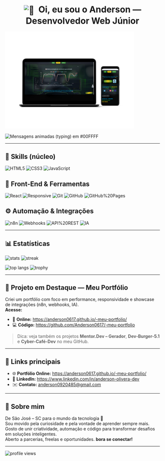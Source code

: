 <!-- START: HERO -->
<h1 align="center">
  <img src="https://raw.githubusercontent.com/MartinHeinz/MartinHeinz/master/wave.gif" alt="👋" width="32" height="32" style="vertical-align: middle;" />
  &nbsp;Oi, eu sou o Anderson — Desenvolvedor Web Júnior
</h1>

<!-- Mockup clicável (abre o portfólio) -->
<p align="left">
  <a href="https://anderson0617.github.io/-meu-portfolio/">
    <img src="assets/mockuper.png" alt="Mockup do Meu Portfólio (clique para visitar)" width="420" />
  </a>
</p>

<!-- Linha de digitação (typing) — maior -->
<p align="left">
  <img
    src="https://readme-typing-svg.demolab.com?font=Inter&size=34&duration=1800&pause=700&multiline=true&separator=%3Cbr%3E&width=980&color=00FFFF&repeat=true&center=true&lines=bem-vindo+ao+meu+guithub+aqui+a+evolucao+e+notavel&v=10"
    alt="Mensagens animadas (typing) em #00FFFF"
  />
</p>
<!-- END: HERO -->

---

## 🔧 Skills (núcleo)
<!-- badges principais -->
![HTML5](https://img.shields.io/badge/HTML5-E34F26?logo=html5&logoColor=white&style=for-the-badge)
![CSS3](https://img.shields.io/badge/CSS3-1572B6?logo=css3&logoColor=white&style=for-the-badge)
![JavaScript](https://img.shields.io/badge/JavaScript-F7DF1E?logo=javascript&logoColor=black&style=for-the-badge)

## 🎨 Front-End & Ferramentas
![React](https://img.shields.io/badge/React-20232a?logo=react&logoColor=61DAFB)
![Responsive](https://img.shields.io/badge/Responsive%20Design-000000?logo=figma&logoColor=white)
![Git](https://img.shields.io/badge/Git-F05032?logo=git&logoColor=white)
![GitHub](https://img.shields.io/badge/GitHub-121013?logo=github&logoColor=white)
![GitHub%20Pages](https://img.shields.io/badge/GitHub%20Pages-222?logo=githubpages&logoColor=white)

## ⚙️ Automação & Integrações
![n8n](https://img.shields.io/badge/n8n-EA4B6A?logo=n8n&logoColor=white)
![Webhooks](https://img.shields.io/badge/Webhooks-0B7285?logo=awslambda&logoColor=white)
![API%20REST](https://img.shields.io/badge/API%20REST-2F855A?logo=postman&logoColor=white)
![IA](https://img.shields.io/badge/AI-6B21A8?logo=openai&logoColor=white)

---

## 📊 Estatísticas
<p align="left">
  <img height="190" src="https://github-readme-stats.vercel.app/api?username=Anderson0617&show_icons=true&theme=tokyonight&hide_title=true&rank_icon=github&include_all_commits=true&hide_border=true" alt="stats" />
  <img height="190" src="https://streak-stats.demolab.com?user=Anderson0617&theme=tokyonight&hide_border=true&cache=86400" alt="streak" />
</p>

<p align="left">
  <img height="190" src="https://github-readme-stats.vercel.app/api/top-langs/?username=Anderson0617&layout=compact&theme=tokyonight&hide_border=true" alt="top langs" />
  <img height="190" src="https://github-profile-trophy.vercel.app/?username=Anderson0617&theme=onestar&no-frame=true&row=1&column=6" alt="trophy" />
</p>

---

## 🌟 Projeto em Destaque — Meu Portfólio
Criei um portfólio com foco em performance, responsividade e showcase de integrações (n8n, webhooks, IA).  
**Acesse:**  
- 🔗 **Online:** https://anderson0617.github.io/-meu-portfolio/  
- 💻 **Código:** https://github.com/Anderson0617/-meu-portfolio

> Dica: veja também os projetos **Mentor.Dev – Gerador**, **Dev-Burger-5.1** e **Cyber-Café-Dev** no meu GitHub.

---

## 🔗 Links principais
- 🌐 **Portfólio Online:** https://anderson0617.github.io/-meu-portfolio/  
- 💼 **LinkedIn:** https://www.linkedin.com/in/anderson-olivera-dev  
- ✉️ **Contato:** anderson0920485@gmail.com

---

## 🙌 Sobre mim
De São José – SC para o mundo da tecnologia 🚀  
Sou movido pela curiosidade e pela vontade de aprender sempre mais.  
Gosto de unir criatividade, automação e código para transformar desafios em soluções inteligentes.  
Aberto a parcerias, freelas e oportunidades. **bora se conectar!**

---

<p align="left">
  <img src="https://komarev.com/ghpvc/?username=Anderson0617&label=Visitas&color=0e75b6&style=flat" alt="profile views" />
</p>

<!-- Rodapé: espaço para futuros banners/prints -->
<!-- Coloque assets próprios depois em /assets e referencie aqui -->
